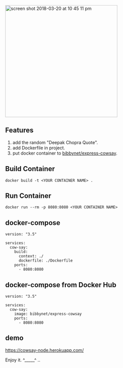 <img width="357" alt="screen shot 2018-03-20 at 10 45 11 pm" src="https://user-images.githubusercontent.com/8520661/37696081-290403f0-2c91-11e8-9611-2ee8cbbfe877.png">

## Features

1. add the random "Deepak Chopra Quote".
1. add Dockerfile in project.
2. put docker container to [bibbynet/express-cowsay](https://hub.docker.com/r/bibbynet/express-cowsay). 
 

## Build Container

```
docker build -t <YOUR CONTAINER NAME> .
```

## Run Container

```
docker run --rm -p 8080:8080 <YOUR CONTAINER NAME>
```

## docker-compose

```
version: "3.5"

services:
  cow-say: 
    build:
      context: ./
      dockerfile: ./Dockerfile
    ports:
      - 8080:8080
```

## docker-compose from Docker Hub

```
version: "3.5"

services:
  cow-say: 
    image: bibbynet/express-cowsay
    ports:
      - 8080:8080
```

## demo
https://cowsay-node.herokuapp.com/


Enjoy it. ^_____^ ..

